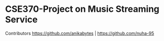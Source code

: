 # CSE370-Project on Music Streaming Service 
Contributors
https://github.com/anikabytes | https://github.com/nuha-95
